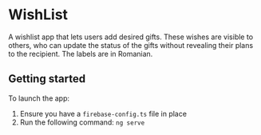# WishList

A wishlist app that lets users add desired gifts. These wishes are visible to others, who can update the status of the gifts without revealing their plans to the recipient. The labels are in Romanian.

## Getting started

To launch the app:
1. Ensure you have a `firebase-config.ts` file in place
2. Run the following command: `ng serve`